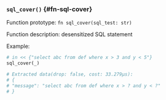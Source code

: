 ### `sql_cover()` {#fn-sql-cover}

Function prototype: `fn sql_cover(sql_test: str)`

Function description: desensitized SQL statement

Example:

```python
# in << {"select abc from def where x > 3 and y < 5"}
sql_cover(_)

# Extracted data(drop: false, cost: 33.279µs):
# {
# "message": "select abc from def where x > ? and y < ?"
# }
```
